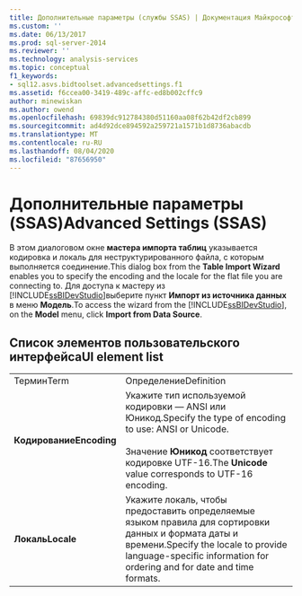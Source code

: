 ```yaml
---
title: Дополнительные параметры (службы SSAS) | Документация Майкрософт
ms.custom: ''
ms.date: 06/13/2017
ms.prod: sql-server-2014
ms.reviewer: ''
ms.technology: analysis-services
ms.topic: conceptual
f1_keywords:
- sql12.asvs.bidtoolset.advancedsettings.f1
ms.assetid: f6ccea00-3419-489c-affc-ed8b002cffc9
author: minewiskan
ms.author: owend
ms.openlocfilehash: 69839dc912784380d51160aa08f62b42df2cb899
ms.sourcegitcommit: ad4d92dce894592a259721a1571b1d8736abacdb
ms.translationtype: MT
ms.contentlocale: ru-RU
ms.lasthandoff: 08/04/2020
ms.locfileid: "87656950"
---
```

# <a name="advanced-settings-ssas"></a><span data-ttu-id="ac82d-102">Дополнительные параметры (SSAS)</span><span class="sxs-lookup"><span data-stu-id="ac82d-102">Advanced Settings (SSAS)</span></span>
  <span data-ttu-id="ac82d-103">В этом диалоговом окне **мастера импорта таблиц** указывается кодировка и локаль для неструктурированного файла, с которым выполняется соединение.</span><span class="sxs-lookup"><span data-stu-id="ac82d-103">This dialog box from the **Table Import Wizard** enables you to specify the encoding and the locale for the flat file you are connecting to.</span></span> <span data-ttu-id="ac82d-104">Для доступа к мастеру из [!INCLUDE[ssBIDevStudio](../includes/ssbidevstudio-md.md)]выберите пункт **Импорт из источника данных** в меню **Модель**.</span><span class="sxs-lookup"><span data-stu-id="ac82d-104">To access the wizard from the [!INCLUDE[ssBIDevStudio](../includes/ssbidevstudio-md.md)], on the **Model** menu, click **Import from Data Source**.</span></span>  
  
## <a name="ui-element-list"></a><span data-ttu-id="ac82d-105">Список элементов пользовательского интерфейса</span><span class="sxs-lookup"><span data-stu-id="ac82d-105">UI element list</span></span>  
  
|||  
|-|-|  
|<span data-ttu-id="ac82d-106">Термин</span><span class="sxs-lookup"><span data-stu-id="ac82d-106">Term</span></span>|<span data-ttu-id="ac82d-107">Определение</span><span class="sxs-lookup"><span data-stu-id="ac82d-107">Definition</span></span>|  
|<span data-ttu-id="ac82d-108">**Кодирование**</span><span class="sxs-lookup"><span data-stu-id="ac82d-108">**Encoding**</span></span>|<span data-ttu-id="ac82d-109">Укажите тип используемой кодировки — ANSI или Юникод.</span><span class="sxs-lookup"><span data-stu-id="ac82d-109">Specify the type of encoding to use: ANSI or Unicode.</span></span><br /><br /> <span data-ttu-id="ac82d-110">Значение **Юникод** соответствует кодировке UTF-16.</span><span class="sxs-lookup"><span data-stu-id="ac82d-110">The **Unicode** value corresponds to UTF-16 encoding.</span></span>|  
|<span data-ttu-id="ac82d-111">**Локаль**</span><span class="sxs-lookup"><span data-stu-id="ac82d-111">**Locale**</span></span>|<span data-ttu-id="ac82d-112">Укажите локаль, чтобы предоставить определяемые языком правила для сортировки данных и формата даты и времени.</span><span class="sxs-lookup"><span data-stu-id="ac82d-112">Specify the locale to provide language-specific information for ordering and for date and time formats.</span></span>|  
  
  
